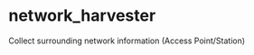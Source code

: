 network_harvester
=================

Collect surrounding network information (Access Point/Station) 

